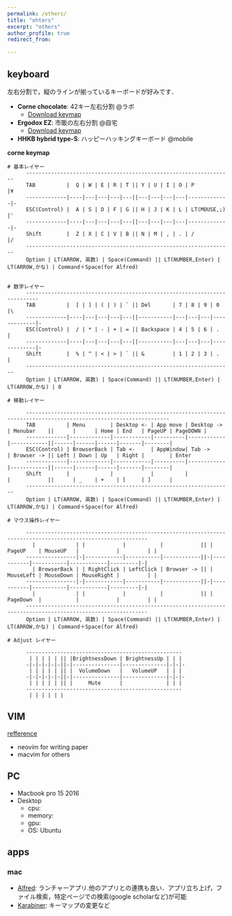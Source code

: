 ```yaml
---
permalink: /others/
title: "ohters"
excerpt: "others"
author_profile: true
redirect_from:

---
```


## keyboard
左右分割で，縦のラインが揃っているキーボードが好みです．

- **Corne chocolate**: 42キー左右分割 @ラボ
  - [Download keymap](https://github.com/RyogaOTAKE/john)
- **Ergodox EZ**: 市販の左右分割 @自宅
  - [Download keymap](https://ryogaotake.github.io/files/ergodox_ez_john_layout.hex)
- **HHKB hybrid type-S**: ハッピーハッキングキーボード @mobile

**corne keymap**
```
# 基本レイヤー
      ------------------------------------------------------------------
      TAB          |  Q | W | E | R | T || Y | U | I | O | P           |¥
      -------------|----|---|---|---|---||---|---|---|---|-------------|-
      ESC(Control) |  A | S | D | F | G || H | J | K | L | LT(MOUSE,;) |'
      -------------|----|---|---|---|---||---|---|---|---|-------------|-
      Shift        |  Z | X | C | V | B || N | M | , | . | /           |/
      ------------------------------------------------------------------
      Option | LT(ARROW, 英数) | Space(Command) || LT(NUMBER,Enter) | LT(ARROW,かな) | Command＋Space(for Alfred)


# 数字レイヤー
      --------------------------------------------------------------------------
      TAB          |  [ | ] | ( | ) | ` || Del       | 7 | 8 | 9 | 0           |\
      -------------|----|---|---|---|---||-----------|---|---|---|-------------|-
      ESC(Control) |  / | * | - | + | = || Backspace | 4 | 5 | 6 | .           |
      -------------|----|---|---|---|---||-----------|---|---|---|-------------|-
      Shift        |  % | ^ | < | > | ` || &         | 1 | 2 | 3 | .           |
      ------------------------------------------------------------------
      Option | LT(ARROW, 英数) | Space(Command) || LT(NUMBER,Enter) | LT(ARROW,かな) | 0

# 移動レイヤー

      --------------------------------------------------------------------------------------------------------------------
      TAB          | Menu        | Desktop <- | App move | Desktop -> | Menubar    ||      |      | Home | End   | PageUP | PageDOWN |
      -------------|-------------|------------|----------|------------|------------||------|------|------|-------|--------|
      ESC(Control) | BrowserBack | Tab <-     | AppWindow| Tab ->     | Browser -> || Left | Down | Up   | Right |        | Enter
      -------------|-------------|------------|----------|------------|------------||------|------|------|-------|--------|
      Shift        |             |            |          |            |            ||      | _    | +    | [     | ]      | 
      ------------------------------------------------------------------
      Option | LT(ARROW, 英数) | Space(Command) || LT(NUMBER,Enter) | LT(ARROW,かな) | Command＋Space(for Alfred)

# マウス操作レイヤー

      -------------------------------------------------------------------------------------------------------------
        |             | |            |           |            || | PageUP    | MouseUP   |            |         | |
      ----------------|-|------------|-----------|------------||-|-----------|-----------|------------|---------|-|
        | BrowserBack | | RightClick | LeftClick | Browser -> || | MouseLeft | MouseDown | MouseRight |         | |
      ----------------|-|------------|-----------|------------||-|-----------|-----------|------------|---------|-|
        |             | |            |           |            || | PageDown  |           |            |         | |
      -------------------------------------------------------------------------------------------------------------
      Option | LT(ARROW, 英数) | Space(Command) || LT(NUMBER,Enter) | LT(ARROW,かな) | Command＋Space(for Alfred)

# Adjust レイヤー

      --------------------------------------------------
       | | | | | || |BrightnessDown | BrightnessUp | | |
      -|-|-|-|-|-||-|---------------|--------------|-|-|-
       | | | | | || |  VolumeDown   |   VolumeUP   | | |
      -|-|-|-|-|-||-|---------------|--------------|-|-|-
       | | | | | || |     Mute      |              | | |
      --------------------------------------------------
       | | | | | |
```


## VIM
[refference](https://github.com/ishibaki/vim_setting_files)
- neovim for writing paper
- macvim for others


## PC
- Macbook pro 15 2016
- Desktop
  - cpu:
  - memory:
  - gpu:
  - OS: Ubuntu

## apps
### mac
- [Alfred](https://www.alfredapp.com/): ランチャーアプリ.他のアプリとの連携も良い．アプリ立ち上げ，ファイル検索，特定ページでの検索(google scholarなど)が可能
- [Karabiner](https://karabiner-elements.pqrs.org/): キーマップの変更など


